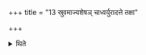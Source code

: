 +++
title = "13 स्रुवमाज्यशेषञ् चाध्वर्युरादत्ते तक्षा"

+++

<details><summary>थिते</summary>

13. The Adhvaryu takes the spoon and the ghee remaining (out of the above-mentioned libation); the carpenter takes the weapon (axe).
</details>
